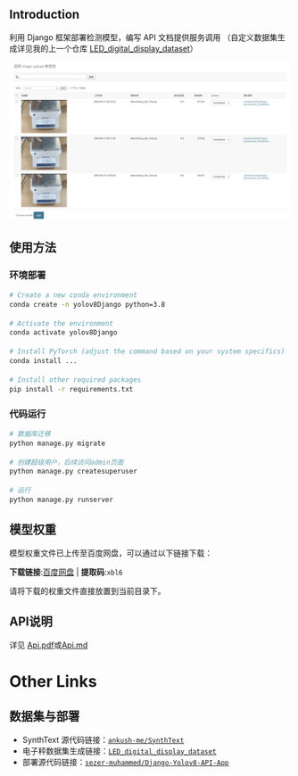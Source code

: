 ## Introduction 

利用 Django 框架部署检测模型，编写 API 文档提供服务调用 （自定义数据集生成详见我的上一个仓库 [LED_digital_display_dataset](https://github.com/xiaoboluo6/LED_digital_display_dataset)）

<img src="https://github.com/xiaoboluo6/yolov8_Objection_Django/raw/master/examples/Renderings/rendering_admin.png" width="800">



## 使用方法

### 环境部署

```sh
# Create a new conda environment
conda create -n yolov8Django python=3.8

# Activate the environment
conda activate yolov8Django

# Install PyTorch (adjust the command based on your system specifics)
conda install ...

# Install other required packages
pip install -r requirements.txt
```

### 代码运行
```sh
# 数据库迁移
python manage.py migrate

# 创建超级用户，后续访问admin页面
python manage.py createsuperuser

# 运行
python manage.py runserver
```

## 模型权重

模型权重文件已上传至百度网盘，可以通过以下链接下载：

**下载链接**:[百度网盘](https://pan.baidu.com/s/1aKUqTtYL5_u6JppCR6mrtQ)  |  **提取码**:`xbl6`

请将下载的权重文件直接放置到当前目录下。

## API说明
详见 [Api.pdf](./Api.pdf)或[Api.md](./Api.md)




# Other Links

## 数据集与部署

- SynthText 源代码链接：[`ankush-me/SynthText`](https://github.com/ankush-me/SynthText)  
- 电子秤数据集生成链接：[`LED_digital_display_dataset`](https://github.com/xiaoboluo6/LED_digital_display_dataset)
- 部署源代码链接：[`sezer-muhammed/Django-Yolov8-API-App`](https://github.com/sezer-muhammed/Django-Yolov8-API-App)






